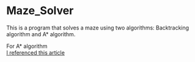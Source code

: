 # Maze_Solver
This is a program that solves a maze using two algorithms: Backtracking algorithm and A* algorithm.  

For A* algorithm  
[I referenced this article](http://archive.gamedev.net/archive/reference/articles/article2003.html)

